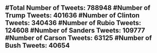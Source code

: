 #Total Number of Tweets: 788948 
#Number of Trump Tweets: 401636
#Number of Clinton Tweets: 340436
#Number of Rubio Tweets: 124608
#Number of Sanders Tweets: 109777
#Number of Carson Tweets: 63125
#Number of Bush Tweets: 40654
---
